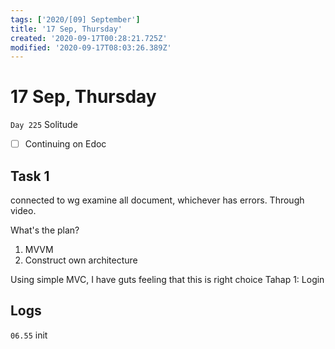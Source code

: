 ```yaml
---
tags: ['2020/[09] September']
title: '17 Sep, Thursday'
created: '2020-09-17T00:28:21.725Z'
modified: '2020-09-17T08:03:26.389Z'
---
```


# 17 Sep, Thursday

`Day 225` Solitude

- [ ] Continuing on Edoc

## Task 1
connected to wg
examine all document, whichever has errors. Through video. 

What's the plan? 
1. MVVM
2. Construct own architecture

Using simple MVC, I have guts feeling that this is right choice
Tahap 1: Login


## Logs
`06.55` init
